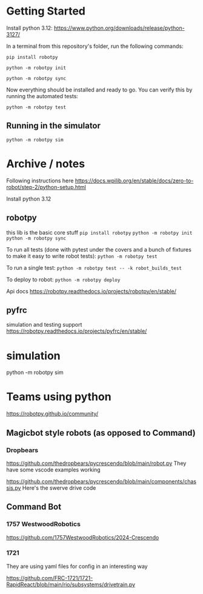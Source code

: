 # Getting Started

Install python 3.12: https://www.python.org/downloads/release/python-3127/

In a terminal from this repository's folder, run the following commands:

```
pip install robotpy
```

```
python -m robotpy init
```

```
python -m robotpy sync
```

Now everything should be installed and ready to go. You can verify this by running the automated tests:

```
python -m robotpy test
```

## Running in the simulator

```
python -m robotpy sim
```

# Archive / notes

Following instructions here
https://docs.wpilib.org/en/stable/docs/zero-to-robot/step-2/python-setup.html

Install python 3.12

## robotpy
this lib is the basic core stuff
`pip install robotpy`
`python -m robotpy init`
`python -m robotpy sync`

To run all tests (done with pytest under the covers and a bunch of fixtures to make it easy to write robot tests):
`python -m robotpy test`

To run a single test:
`python -m robotpy test -- -k robot_builds_test`

To deploy to robot:
`python -m robotpy deploy`

Api docs
https://robotpy.readthedocs.io/projects/robotpy/en/stable/


## pyfrc
simulation and testing support
https://robotpy.readthedocs.io/projects/pyfrc/en/stable/

# simulation
python -m robotpy sim

# Teams using python

https://robotpy.github.io/community/

## Magicbot style robots (as opposed to Command)

### Dropbears
https://github.com/thedropbears/pycrescendo/blob/main/robot.py
They have some vscode examples working

https://github.com/thedropbears/pycrescendo/blob/main/components/chassis.py
Here's the swerve drive code


## Command Bot

### 1757 WestwoodRobotics

https://github.com/1757WestwoodRobotics/2024-Crescendo


### 1721
They are using yaml files for config in an interesting way

https://github.com/FRC-1721/1721-RapidReact/blob/main/rio/subsystems/drivetrain.py